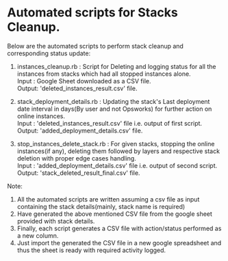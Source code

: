 # Automated scripts for Stacks Cleanup.

Below are the automated scripts to perform stack cleanup and corresponding status update:

1. instances_cleanup.rb : Script for Deleting and logging status for all the instances from stacks which had all stopped instances alone.<br/>
                           Input : Google Sheet downloaded as a CSV file.<br/> 
                           Output: 'deleted_instances_result.csv' file.
                           
2. stack_deployment_details.rb : Updating the stack's Last deployment date interval in days(By user and not Opsworks) for further action on online instances.<br/>
                                  Input : 'deleted_instances_result.csv' file i.e. output of first script.  
                                  Output: 'added_deployment_details.csv' file.
                                 
3. stop_instances_delete_stack.rb : For given stacks, stopping the online instances(if any), deleting them followed by layers and respective stack deletion with proper edge cases handling.<br/>
                                     Input : 'added_deployment_details.csv' file i.e. output of second script.  
                                     Output: 'stack_deleted_result_final.csv' file.
   

Note:
1. All the automated scripts are written assuming a csv file as input containing the stack details(mainly, stack name is required)
2. Have generated the above mentioned CSV file from the google sheet provided with stack details. 
3. Finally, each script generates a CSV file with action/status performed as a new column.
4. Just import the generated the CSV file in a new google spreadsheet and thus the sheet is ready with required activity logged.

